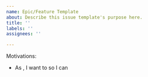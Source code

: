 ```yaml
---
name: Epic/Feature Template
about: Describe this issue template's purpose here.
title: ''
labels: ''
assignees: ''

---
```


Motivations:
* As <user persona x>, I want to <do task y> so I can <accomplish goal z>
